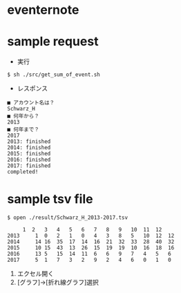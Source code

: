 # eventernote
# sample request
- 実行
```
$ sh ./src/get_sum_of_event.sh
```
- レスポンス
```
■ アカウント名は？
Schwarz_H
■ 何年から？
2013
■ 何年まで？
2017
2013: finished
2014: finished
2015: finished
2016: finished
2017: finished
completed!
```
# sample tsv file
```
$ open ./result/Schwarz_H_2013-2017.tsv
```
```
	 1	2	3	4	5	6	7	8	9	10	11	12
2013	 1	0	2	1	0	4	3	8	5	10	12	12
2014	 14	16	35	17	14	16	21	32	33	28	40	32
2015	 10	15	43	13	26	15	19	19	10	16	18	16
2016	 13	5	15	14	11	6	6	9	7	4	5	6
2017	 5	1	7	3	2	9	2	4	6	0	1	0
```

1. エクセル開く
2. [グラフ]->[折れ線グラフ]選択
